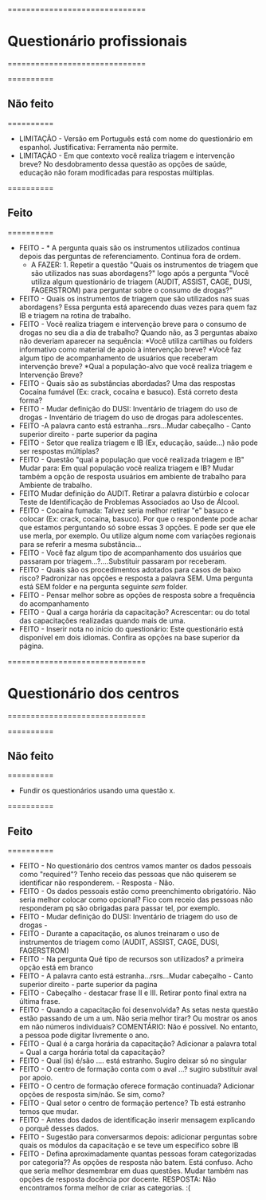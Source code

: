 ==============================
# Questionário profissionais
==============================

==========
## Não feito
==========

* LIMITAÇÃO - Versão em Português está com nome do questionário em espanhol. Justificativa: Ferramenta não permite.
* LIMITAÇÃO - Em que contexto você realiza triagem e intervenção breve? No desdobramento dessa questão as opções de saúde, educação não foram modificadas para respostas múltiplas.

==========
## Feito
==========

* FEITO - * A pergunta quais são os instrumentos utilizados continua depois das perguntas de referenciamento. Continua fora de ordem.
   * A FAZER: 1. Repetir a questão "Quais os instrumentos de triagem que são utilizados nas suas abordagens?" logo após a pergunta "Você utiliza algum questionário de triagem (AUDIT, ASSIST, CAGE, DUSI, FAGERSTROM) para perguntar sobre o consumo de drogas?"
* FEITO - Quais os instrumentos de triagem que são utilizados nas suas abordagens? Essa pergunta está aparecendo duas vezes para quem faz IB e triagem na rotina de trabalho.
* FEITO - Você realiza triagem e intervenção breve para o consumo de drogas no seu dia a dia de trabalho? Quando não, as 3 perguntas abaixo não deveriam aparecer na sequência: *Você utiliza cartilhas ou folders informativo como material de apoio à intervenção breve? *Você faz algum tipo de acompanhamento de usuários que receberam intervenção breve? *Qual a população-alvo que você realiza triagem e Intervenção Breve?
* FEITO - Quais são as substâncias abordadas? Uma das respostas Cocaína fumável (Ex: crack, cocaína e basuco). Está correto desta forma?
* FEITO - Mudar definição do DUSI: Inventário de triagem do uso de drogas - Inventário de triagem do uso de drogas para adolescentes.
* FEITO -A palavra canto está estranha...rsrs...Mudar cabeçalho - Canto superior direito - parte superior da pagina
* FEITO - Setor que realiza triagem e IB (Ex, educação, saúde...) não pode ser respostas múltiplas?
* FEITO - Questão "qual a população que você realizada triagem e IB" Mudar para: Em qual população você realiza triagem e IB? Mudar também a opção de resposta usuários em ambiente de trabalho para Ambiente de trabalho.
* FEITO Mudar definição do AUDIT. Retirar a palavra distúrbio e colocar Teste de Identificação de Problemas Associados ao Uso de Álcool.
* FEITO - Cocaína fumada: Talvez seria melhor retirar "e" basuco e colocar (Ex: crack, cocaína, basuco). Por que o respondente pode achar que estamos perguntando só sobre essas 3 opções. E pode ser que ele use merla, por exemplo. Ou utilize algum nome com variações regionais para se referir a mesma substância...
* FEITO - Você faz algum tipo de acompanhamento dos usuários que passaram por triagem...?....Substituir passaram por receberam.
* FEITO - Quais são os procedimentos adotados para casos de baixo risco? Padronizar nas opções e resposta a palavra SEM. Uma pergunta está SEM folder e na pergunta seguinte *sem* folder.
* FEITO - Pensar melhor sobre as opções de resposta sobre a frequência do acompanhamento
* FEITO - Qual a carga horária da capacitação? Acrescentar: ou do total das capacitações realizadas quando mais de uma.
* FEITO - Inserir nota no início do questionário: Este questionário está disponível em dois idiomas. Confira as opções na base superior da página.


==============================
# Questionário dos centros
==============================

==========
## Não feito
==========

- Fundir os questionários usando uma questão x.

==========
## Feito
==========

* FEITO - No questionário dos centros vamos manter os dados pessoais como "required"? Tenho receio das pessoas que não quiserem se identificar não responderem. - Resposta - Não.
* FEITO - Os dados pessoais estão como preenchimento obrigatório. Não seria melhor colocar como opcional? Fico com receio das pessoas não responderam pq são obrigadas para passar tel, por exemplo.
* FEITO - Mudar definição do DUSI: Inventário de triagem do uso de drogas - 
* FEITO - Durante a capacitação, os alunos treinaram o uso de instrumentos de triagem como (AUDIT, ASSIST, CAGE, DUSI, FAGERSTROM)
* FEITO - Na pergunta Qué tipo de recursos son utilizados? a primeira opção está em branco
* FEITO - A palavra canto está estranha...rsrs...Mudar cabeçalho - Canto superior direito - parte superior da pagina
* FEITO - Cabeçalho - destacar frase II e III. Retirar ponto final extra na última frase.
* FEITO - Quando a capacitação foi desenvolvida? As setas nesta questão estão passando de um a um. Não seria melhor tirar? Ou mostrar os anos em não números individuais? 
	       COMENTÁRIO: Não é possível. No entanto, a pessoa pode digitar livremente o ano.
* FEITO - Qual é a carga horária da capacitação? Adicionar a palavra total = Qual a carga horária total da capacitação?
* FEITO - Qual (is) é/são .... está estranho. Sugiro deixar só no singular
* FEITO - O centro de formação conta com o aval ...? sugiro substituir aval por apoio.
* FEITO - O centro de formação oferece formação continuada? Adicionar opções de resposta sim/não. Se sim, como?
* FEITO - Qual setor o centro de formação pertence? Tb está estranho temos que mudar.
* FEITO - Antes dos dados de identificação inserir mensagem explicando o porquê desses dados.
* FEITO - Sugestão para conversarmos depois: adicionar perguntas sobre quais os módulos da capacitação e se teve um especifico sobre IB
* FEITO - Defina aproximadamente quantas pessoas foram categorizadas por categoria?? As opções de resposta não batem. Está confuso. Acho que seria melhor desmembrar em duas questões. Mudar também nas opções de resposta docência por docente. RESPOSTA: Não encontramos forma melhor de criar as categorias. :(
